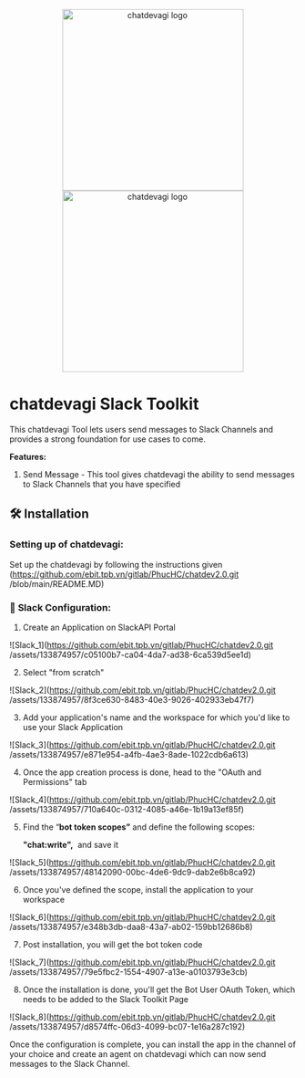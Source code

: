 <p align="center">
  <a href="https://chatdevagi.com//#gh-light-mode-only">
    <img src="https://chatdevagi.com/wp-content/uploads/2023/05/Logo-dark.svg" width="318px" alt="chatdevagi logo" />
  </a>
  <a href="https://chatdevagi.com//#gh-dark-mode-only">
    <img src="https://chatdevagi.com/wp-content/uploads/2023/05/Logo-light.svg" width="318px" alt="chatdevagi logo" />
  </a>
</p>

# chatdevagi Slack Toolkit

This chatdevagi Tool lets users send messages to Slack Channels and provides a strong foundation for use cases to come.

**Features:**

1. Send Message - This tool gives chatdevagi the ability to send messages to Slack Channels that you have specified

## 🛠️ Installation

### Setting up of chatdevagi:

Set up the chatdevagi by following the instructions given (https://github.com/ebit.tpb.vn/gitlab/PhucHC/chatdev2.0.git /blob/main/README.MD)

### 🔧 **Slack Configuration:**

1. Create an Application on SlackAPI Portal
    
![Slack_1](https://github.com/ebit.tpb.vn/gitlab/PhucHC/chatdev2.0.git /assets/133874957/c05100b7-ca04-4da7-ad38-6ca539d5ee1d)

2. Select "from scratch"
    
![Slack_2](https://github.com/ebit.tpb.vn/gitlab/PhucHC/chatdev2.0.git /assets/133874957/8f3ce630-8483-40e3-9026-402933eb47f7)

3. Add your application's name and the workspace for which you'd like to use your Slack Application
    
![Slack_3](https://github.com/ebit.tpb.vn/gitlab/PhucHC/chatdev2.0.git /assets/133874957/e871e954-a4fb-4ae3-8ade-1022cdb6a613)

4. Once the app creation process is done, head to the "OAuth and Permissions" tab

![Slack_4](https://github.com/ebit.tpb.vn/gitlab/PhucHC/chatdev2.0.git /assets/133874957/710a640c-0312-4085-a46e-1b19a13ef85f)

5. Find the “**bot token scopes”** and define the following scopes:
    
    **"chat:write",**  and save it

![Slack_5](https://github.com/ebit.tpb.vn/gitlab/PhucHC/chatdev2.0.git /assets/133874957/48142090-00bc-4de6-9dc9-dab2e6b8ca92)

6. Once you've defined the scope, install the application to your workspace

![Slack_6](https://github.com/ebit.tpb.vn/gitlab/PhucHC/chatdev2.0.git /assets/133874957/e348b3db-daa8-43a7-ab02-159bb12686b8)

7. Post installation, you will get the bot token code

![Slack_7](https://github.com/ebit.tpb.vn/gitlab/PhucHC/chatdev2.0.git /assets/133874957/79e5fbc2-1554-4907-a13e-a0103793e3cb)

8. Once the installation is done, you'll get the Bot User OAuth Token, which needs to be added to the Slack Toolkit Page

![Slack_8](https://github.com/ebit.tpb.vn/gitlab/PhucHC/chatdev2.0.git /assets/133874957/d8574ffc-06d3-4099-bc07-1e16a287c192)

Once the configuration is complete, you can install the app in the channel of your choice and create an agent on chatdevagi which can now send messages to the Slack Channel.
